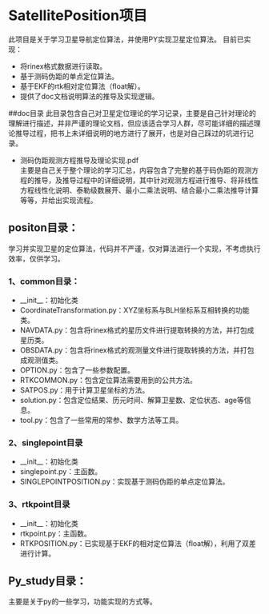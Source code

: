 # SatellitePosition项目
此项目是关于学习卫星导航定位算法，并使用PY实现卫星定位算法。
目前已实现：
- 将rinex格式数据进行读取。
- 基于测码伪距的单点定位算法。
- 基于EKF的rtk相对定位算法（float解）。
- 提供了doc文档说明算法的推导及实现逻辑。

##doc目录
此目录包含自己对卫星定位理论的学习记录，主要是自己针对理论的理解进行描述，并非严谨的理论文档，但应该适合学习人群，尽可能详细的描述理论推导过程，把书上未详细说明的地方进行了展开，也是对自己踩过的坑进行记录。
- 测码伪距观测方程推导及理论实现.pdf   
主要是自己关于整个理论的学习汇总，内容包含了完整的基于码伪距的观测方程的推导，及推导过程中的详细说明，其中针对观测方程进行推导、将非线性方程线性化说明、泰勒级数展开、最小二乘法说明、结合最小二乘法推导计算等等，并给出实现流程。

## positon目录：
学习并实现卫星的定位算法，代码并不严谨，仅对算法进行一个实现，不考虑执行效率，仅供学习。

### 1、common目录：
- \_\_init\_\_：初始化类
- CoordinateTransformation.py：XYZ坐标系与BLH坐标系互相转换的功能类。  
- NAVDATA.py：包含将rinex格式的星历文件进行提取转换的方法，并打包成星历类。  
- OBSDATA.py：包含将rinex格式的观测量文件进行提取转换的方法，并打包成观测值类。
- OPTION.py：包含了一些参数配置。
- RTKCOMMON.py：包含定位算法需要用到的公共方法。
- SATPOS.py：用于计算卫星坐标的方法。
- solution.py：包含定位结果、历元时间、解算卫星数、定位状态、age等信息。
- tool.py：包含了一些常用的常参、数学方法等工具。

### 2、singlepoint目录
- \_\_init\_\_：初始化类
- singlepoint.py：主函数。  
- SINGLEPOINTPOSITION.py：实现基于测码伪距的单点定位算法。 
### 3、rtkpoint目录
- \_\_init\_\_：初始化类
- rtkpoint.py：主函数。
- RTKPOSITION.py：已实现基于EKF的相对定位算法（float解），利用了双差进行计算。


## Py_study目录：
主要是关于py的一些学习，功能实现的方式等。  


